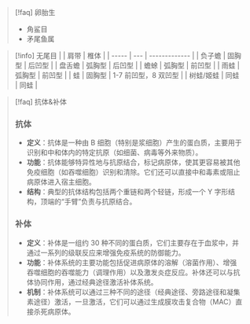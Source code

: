 >[!faq] 卵胎生
>- 角鲨目
>- 矛尾鱼属

>[!info] 无尾目
>|       | 肩带  | 椎体            |
>| ----- | --- | ------------- |
>| 负子蟾   | 固胸型 | 后凹型           |
>| 盘舌蟾   | 弧胸型 | 后凹型           |
>| 蟾蜍    | 弧胸型 | 前凹型           |
>| 雨蛙    | 弧胸型 | 前凹型           |
>| 蛙     | 固胸型 | 1-7 前凹型，8 双凹型 |
>| 树蛙/姬蛙 | 同蛙  | 同蛙            |

>[!faq] 抗体&补体
>### 抗体
> - **定义**：抗体是一种由 B 细胞（特别是浆细胞）产生的蛋白质，主要用于识别和中和体内的特定抗原（如细菌、病毒等外来物质）。
> - **功能**：抗体能够特异性地与抗原结合，标记病原体，使其更容易被其他免疫细胞（如吞噬细胞）识别和清除。它们还可以直接中和毒素或阻止病原体进入宿主细胞。
> - **结构**：典型的抗体结构包括两个重链和两个轻链，形成一个 Y 字形结构，顶端的“手臂”负责与抗原结合。
>
> ### 补体
> - **定义**：补体是一组约 30 种不同的蛋白质，它们主要存在于血浆中，并通过一系列的级联反应来增强免疫系统的防御能力。
> - **功能**：补体系统的主要功能包括促进病原体的溶解（溶菌作用）、增强吞噬细胞的吞噬能力（调理作用）以及激发炎症反应。补体还可以与抗体协同作用，通过经典途径激活补体系统。
> - **机制**：补体系统可以通过三种不同的途径（经典途径、旁路途径和凝集素途径）激活，一旦激活，它们可以通过生成膜攻击复合物（MAC）直接杀死病原体。

